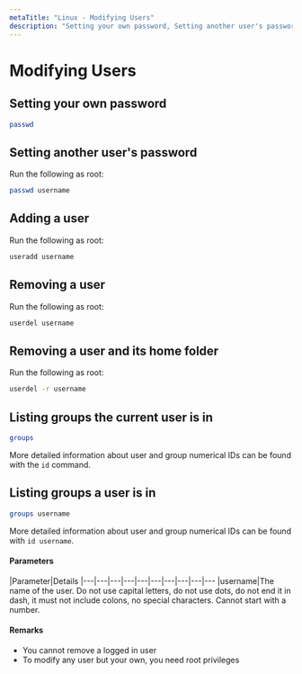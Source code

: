 ```yaml
---
metaTitle: "Linux - Modifying Users"
description: "Setting your own password, Setting another user's password, Adding a user, Removing a user, Removing a user and its home folder, Listing groups the current user is in, Listing groups a user is in"
---
```


# Modifying Users



## Setting your own password


```bash
passwd

```



## Setting another user's password


Run the following as root:

```bash
passwd username

```



## Adding a user


Run the following as root:

```bash
useradd username

```



## Removing a user


Run the following as root:

```bash
userdel username

```



## Removing a user and its home folder


Run the following as root:

```bash
userdel -r username

```



## Listing groups the current user is in


```bash
groups

```

More detailed information about user and group numerical IDs can be found with the `id` command.



## Listing groups a user is in


```bash
groups username

```

More detailed information about user and group numerical IDs can be found with `id username`.



#### Parameters


|Parameter|Details
|---|---|---|---|---|---|---|---|---|---
|username|The name of the user. Do not use capital letters, do not use dots, do not end it in dash, it must not include colons, no special characters. Cannot start with a number.



#### Remarks


- You cannot remove a logged in user
- To modify any user but your own, you need root privileges

